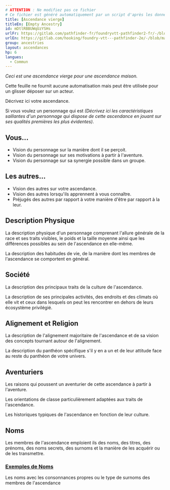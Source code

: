 ```yaml
---
# ATTENTION : Ne modifiez pas ce fichier
# Ce fichier est généré automatiquement par un script d'après les données du module Foundry VTT officiel et de sa traduction
title: [Ascendance vierge]
titleEn: [Empty Ancestry]
id: mDtlRBBUWqUzYSHs
urlFr: https://gitlab.com/pathfinder-fr/foundryvtt-pathfinder2-fr/-/blob/master/data/ancestries/mDtlRBBUWqUzYSHs.htm
urlEn: https://gitlab.com/hooking/foundry-vtt---pathfinder-2e/-/blob/master/packs/data/ancestries.db/empty-ancestry.json
group: ancestries
layout: ascendances
hp: 6
langues:
  - Commun
---
```

*Ceci est une ascendance vierge pour une ascendance maison.*

Cette feuille ne fournit aucune automatisation mais peut être utilisée pour un glisser déposer sur un acteur.

Décrivez ici votre ascendance.

Si vous voulez un personnage qui est <i>(Décrivez ici les caractéristiques saillantes d'un personnage qui dispose de cette ascendance en jouant sur ses qualités premières les plus évidentes)</i>.

## Vous...

- Vision du personnage sur la manière dont il se perçoit.
- Vision du personnage sur ses motivations à partir à l'aventure.
- Vision du personnage sur sa synergie possible dans un groupe.

## Les autres...

- Vision des autres sur votre ascendance.
- Vision des autres lorsqu'ils apprennent à vous connaître.
- Préjugés des autres par rapport à votre manière d'être par rapport à la leur.

## Description Physique

La description physique d'un personnage comprenant l'allure générale de la race et ses traits visibles, le poids et la taille moyenne ainsi que les différences possibles au sein de l'ascendance en elle-même.

La description des habitudes de vie, de la manière dont les membres de l'ascendance se comportent en général.

## Société

La description des principaux traits de la culture de l'ascendance.

La description de ses principales activités, des endroits et des climats où elle vit et ceux dans lesquels on peut les rencontrer en dehors de leurs écosystème privilégié.

## Alignement et Religion

La description de l'alignement majoritaire de l'ascendance et de sa vision des concepts tournant autour de l'alignement.

La description du panthéon spécifique s'il y en a un et de leur attitude face au reste du panthéon de votre univers.

## Aventuriers

Les raisons qui poussent un aventurier de cette ascendance à partir à l'aventure.

Les orientations de classe particulièrement adaptées aux traits de l'ascendance.

Les historiques typiques de l'ascendance en fonction de leur culture.

## Noms

Les membres de l'ascendance emploient ils des noms, des titres, des prénoms, des noms secrets, des surnoms et la manière de les acquérir ou de les transmettre.

### <span style="text-decoration: underline;">Exemples de Noms

Les noms avec les consonnances propres ou le type de surnoms des membres de l'ascendance
